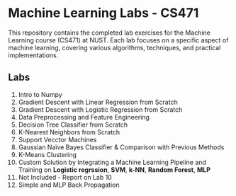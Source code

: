 # Machine Learning Labs - CS471
This repository contains the completed lab exercises for the Machine Learning course (CS471) at NUST. Each lab focuses on a specific aspect of machine learning, covering various algorithms, techniques, and practical implementations.

## Labs
1. Intro to Numpy
2. Gradient Descent with Linear Regression from Scratch
3. Gradient Descent with Logistic Regression from Scratch
4. Data Preprocessing and Feature Engineering
5. Decision Tree Classifier from Scratch
6. K-Nearest Neighbors from Scratch
7. Support Vecctor Machines
8. Gaussian Naïve Bayes Classifier & Comparison with Previous Methods
9. K-Means Clustering
10. Custom Solution by Integrating a Machine Learning Pipeline and Training on **Logistic regrssion**, **SVM**, **k-NN**, **Random Forest**, **MLP**  
11. Not Included - Report on Lab 10
12. Simple and MLP Back Propagation 